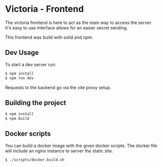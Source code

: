 # Victoria - Frontend

The victoria frontend is here to act as the main way to access the server. It's easy to use interface allows for an easier secret sending.

This frontend was build with solid and npm.

## Dev Usage

To start a dev server run:

```bash
$ npm install
$ npm run dev
```

Requests to the backend go via the vite proxy setup.

## Building the project

```bash
$ npm install
$ npm build
```

## Docker scripts

You can build a docker image with the given docker scripts. The docker file will include an nginx instance to server the static site.

```bash
$ ./scripts/docker.build.sh
```
